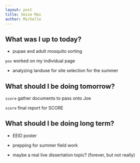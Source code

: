 ```yaml
---
layout: post
title: Seize Mai
author: Michelle
---
```


## What was I up to today?

* pupae and adult mosquito sorting

`pox` worked on my individual page

* analyzing landuse for site selection for the summer


## What should I be doing tomorrow?

`score` gather documents to pass onto Joe

`score` final report for SCORE

## What should I be doing long term?

* EEID poster

* prepping for summer field work 

* maybe a real live dissertation topic? (forever, but not really)

<i class="fa fa-code" style="color:green"> </i>




